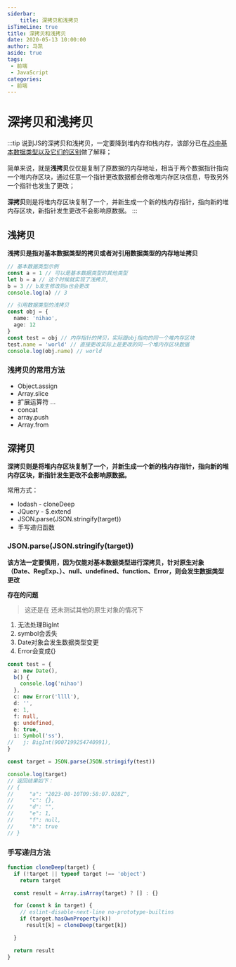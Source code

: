```yaml
--- 
siderbar: 
    title: 深拷贝和浅拷贝
isTimeLine: true
title: 深拷贝和浅拷贝
date: 2020-05-13 10:00:00
author: 马凯
aside: true
tags:
 - 前端
 - JavaScript
categories:
 - 前端
---
```


# 深拷贝和浅拷贝

:::tip
说到JS的深拷贝和浅拷贝，一定要降到堆内存和栈内存，该部分已在[JS中基本数据类型以及它们的区别](./baseData.md)做了解释；<br/>
<br/>
简单来说，就是**浅拷贝**仅仅是复制了原数据的内存地址，相当于两个数据指针指向一个堆内存区块，通过任意一个指针更改数据都会修改堆内存区块信息，导致另外一个指针也发生了更改；<br/>
<br/>
**深拷贝**则是将堆内存区块复制了一个，并新生成一个新的栈内存指针，指向新的堆内存区块，新指针发生更改不会影响原数据。
:::


## 浅拷贝

**浅拷贝是指对基本数据类型的拷贝或者对引用数据类型的内存地址拷贝**

```ts
// 基本数据类型示例
const a = 1 // 可以是基本数据类型的其他类型
let b = a // 这个时候就实现了浅拷贝,
b = 3 // b发生修改则a也会更改
console.log(a) // 3

// 引用数据类型的浅拷贝
const obj = {
  name: 'nihao',
  age: 12
}
const test = obj // 内存指针的拷贝，实际跟obj指向的同一个堆内存区块
test.name = 'world' // 直接更改实际上是更改的同一个堆内存区块数据
console.log(obj.name) // world
```

### 浅拷贝的常用方法

* Object.assign
* Array.slice
* 扩展运算符 ...
* concat
* array.push
* Array.from


## 深拷贝
**深拷贝则是将堆内存区块复制了一个，并新生成一个新的栈内存指针，指向新的堆内存区块，新指针发生更改不会影响原数据。**

常用方式：
* lodash - cloneDeep
* JQuery - $.extend
* JSON.parse(JSON.stringify(target))
* 手写递归函数

### JSON.parse(JSON.stringify(target))
**该方法一定要慎用，因为仅能对基本数据类型进行深拷贝，针对原生对象（Date、RegExp、）、null、undefined、function、Error，则会发生数据类型更改**

**存在的问题**
> 这还是在 还未测试其他的原生对象的情况下
1. 无法处理BigInt
2. symbol会丢失
3. Date对象会发生数据类型变更
4. Error会变成{}

```ts
const test = {
  a: new Date(),
  b() {
    console.log('nihao')
  },
  c: new Error('llll'),
  d: '',
  e: 1,
  f: null,
  g: undefined,
  h: true,
  i: Symbol('ss'),
//   j: BigInt(9007199254740991),
}

const target = JSON.parse(JSON.stringify(test))

console.log(target)
// 返回结果如下：
// {
//     "a": "2023-08-10T09:58:07.028Z",
//     "c": {},
//     "d": "",
//     "e": 1,
//     "f": null,
//     "h": true
// }
```

### 手写递归方法

```ts
function cloneDeep(target) {
  if (!target || typeof target !== 'object')
    return target

  const result = Array.isArray(target) ? [] : {}

  for (const k in target) {
    // eslint-disable-next-line no-prototype-builtins
    if (target.hasOwnProperty(k))
      result[k] = cloneDeep(target[k])

  }

  return result
}
```